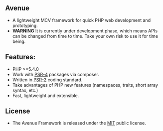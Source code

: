 ## Avenue
- A lightweight MCV framework for quick PHP web development and prototyping.
- **WARNING** It is currently under development phase, which means APIs can be changed from time to time. Take your own risk to use it for time being.

## Features:
- PHP >=5.4.0
- Work with [PSR-4](http://www.php-fig.org/psr/psr-4/) packages via composer.
- Written in [PSR-2](http://www.php-fig.org/psr/psr-2/) coding standard.
- Take advantages of PHP new features (namespaces, traits, short array syntax, etc.)
- Fast, lightweight and extensible.

## License
- The Avenue Framework is released under the [MIT](https://github.com/borisding/avenue/blob/master/LICENSE) public license.